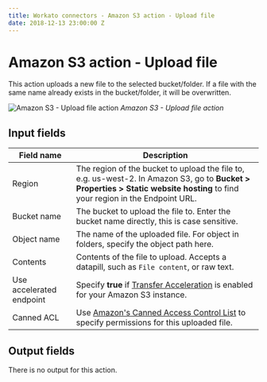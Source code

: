 ```yaml
---
title: Workato connectors - Amazon S3 action - Upload file
date: 2018-12-13 23:00:00 Z
---
```


# Amazon S3 action - Upload file
This action uploads a new file to the selected bucket/folder. If a file with the same name already exists in the bucket/folder, it will be overwritten.

![Amazon S3 - Upload file action](~@img/connectors/amazon-s3/upload-file-action.png)
*Amazon S3 - Upload file action*

## Input fields
| Field name  | Description |
| ----------- | ----------- |
| Region      | The region of the bucket to upload the file to, e.g. us-west-2. In Amazon S3, go to **Bucket > Properties > Static website hosting** to find your region in the Endpoint URL. |
| Bucket name | The bucket to upload the file to. Enter the bucket name directly, this is case sensitive. |
| Object name | The name of the uploaded file. For object in folders, specify the object path here. |
| Contents    | Contents of the file to upload. Accepts a datapill, such as `File content`, or raw text. |
| Use accelerated endpoint | Specify **true** if [Transfer Acceleration](https://docs.aws.amazon.com/AmazonS3/latest/dev/transfer-acceleration.html) is enabled for your Amazon S3 instance. |
| Canned ACL  | Use [Amazon's Canned Access Control List](https://docs.aws.amazon.com/AmazonS3/latest/dev/acl-overview.html#canned-acl) to specify permissions for this uploaded file. |

## Output fields
There is no output for this action.
